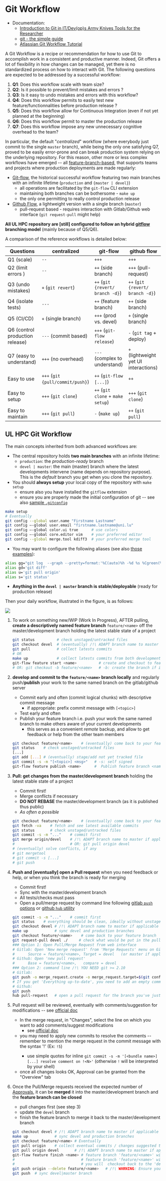 # Git Workflow

* Documentation:
   - [Introduction to Git in IT/Dev(op)s Army Knives Tools for the Researcher](https://varrette.gforge.uni.lu/download/slides/2016-07-07-ITDevOps_Tools.pdf)
   - [git - the simple guide](https://rogerdudler.github.io/git-guide/index.html)
   - [Atlassian Git Workflow Tutorial](https://www.atlassian.com/git/tutorials/comparing-workflows)

A Git Workflow is a recipe or recommendation for how to use Git to accomplish work in a consistent and productive manner. Indeed, Git offers a lot of flexibility in how changes can be managed, yet there is no standardized process on how to interact with Git. The following questions are expected to be addressed by a successful workflow:

1. __Q1__: Does this workflow scale with team size?
2. __Q2__: Is it possible to prevent/limit mistakes and errors ?
3. __Q3__: Is it easy to undo mistakes and errors with this workflow?
4. __Q4__: Does this workflow permits to easily test new feature/functionnalities before production release ?
5. __Q5__: Does this workflow allow for Continuous Integration (even if not yet planned at the beginning)
6. __Q6__: Does this workflow permit to master the production release
7. __Q7__: Does this workflow impose any new unnecessary cognitive overhead to the team?

In particular, the default "_centralized_" workflow (where everybody just commit to the single `master` branch), while being the only one satisfying Q7, proved to be easily error-prone and can break production system relying on the underlying repository. For this reason, other more or less complex workflows have emerged -- all [feature-branch-based](https://www.atlassian.com/git/tutorials/comparing-workflows/feature-branch-workflow), that supports teams and projects where production deployments are made regularly:

* [Git-flow](http://nvie.com/posts/a-successful-git-branching-model/), the historical successful workflow featuring two main branches with an infinite lifetime (`production` and `{master | devel}`)
    - all operations are facilitated by the `git-flow` CLI extension
    - maintaining both branches can be bothersome - `make up`
    - the only one permitting to really control production release
* [Github Flow](https://guides.github.com/introduction/flow/), a lightweight version with a single branch (`master`)
    - pull-request based - requires interaction with Gitlab/Github web interface (`git request-pull` might help)

**All UL HPC repository are [still] configured to follow an hybrid [gitflow](http://nvie.com/posts/a-successful-git-branching-model/) branching model** (mainly because of Q5/Q6).

A comparison of the reference workflows is detailed below:

| Questions                       | centralized                      | git-flow                          | github flow                           |
|---------------------------------|----------------------------------|-----------------------------------|---------------------------------------|
| Q1 (scale)                      | `--`                             | `+++`                             | `+++`                                 |
| Q2 (limit errors )              | `--`                             | `++` (side branch)                | `+++` (pull-request)                  |
| Q3 (undo mistakes)              | `+` (`git revert`)               | `++`  (`git {revert/ branch -d}`) | `++`  (`git {revert/ branch -d}`)     |
| Q4 (isolate tests)              | `---`                            | `++` (feature branch)             | `++` (side branch)                    |
| Q5 (CI/CD)                      | `+`  (single branch)             | `+++` (prod vs. devel)            | `+` (single branch)                   |
| Q6 (control production release) | `---` (commit based)             | `+++` (`git-flow release`)        | `-` (`git tag` + deploy)              |
| Q7 (easy to understand)         | `+++` (no overhead)              | `---` (complex to understand)     | `+` (lightweight yet UI interactions) |
| Easy to use                     | `+++` (`git {pull/commit/push}`) | `++` (`git-flow [...]`)           | `++`                                  |
| Easy to setup                   | `+++` (`git clone`)              | `++` (`git clone` + `make setup`) | `+++` (`git clone`)                   |
| Easy to maintain                | `+++`  (`git pull`)              | `-` (`make up`)                   | `++`  (`git pull`)                    |


## UL HPC Git Workflow

The main concepts inherited from both advanced workflows are:

* The central repository holds **two main branches** with an infinite lifetime:
    - `production`: the *production-ready* branch
    - `devel | master`: the main (master) branch where the latest developments intervene (name depends on repository purpose). This is the *default* branch you get when you clone the repository.
* You should **always setup** your local copy of the repository with `make setup`
    - ensure also you have installed the `gitflow` extension
    - ensure you are properly made the initial configuration of git -- see also [sample `.gitconfig`](https://github.com/Falkor/dotfiles/blob/master/git/.gitconfig)

```bash
make setup
# Eventually
git config --global user.name "Firstname Lastname"
git config –-global user.email "firstname.lastname@uni.lu"
git config –-global color.ui true      # use colors
git config –-global core.editor vim    # your preferred editor
git config --global merge.tool kdiff3  # your preferred merge tool
```
* You may want to configure the following aliases (see also [those examples](https://github.com/Falkor/dotfiles/blob/master/oh-my-zsh/custom/plugins/falkor/falkor.plugin.zsh#L144)):

```bash
alias gg="git log  --graph --pretty=format:'%C(auto)%h -%d %s %Cgreen(%cr)%Creset %C(bold blue)<%an>%Creset' --abbrev-commit --max-count=20"
alias gd='git diff'
alias u='git pull origin'
alias s='git status'
```

* **Anything in the `devel | master` branch is stable/deployable** (ready for production release)

Then your daily workflow, illustrated in the figure, is as follows:

![](ULHPC-git-workflow.png)

1. To work on something new/WIP (Work In Progress), AFTER pulling, __create a descriptively named feature branch__ `feature/<name>` off the master/development branch holding the latest stable state of a project
   ```bash
   git status          # check unstaged/untracked files
   git checkout devel  # (eventually) /!\ ADAPT branch name to master if applicable
   git pull            # collect latests commits
   # OR
   make up             # collect latests commits from both development and production branches
   git-flow feature start <name>          # create and checkout to feature/<name>
   # OR: git checkout -b feature/<name>   # -b: create the branch if it doesn’t already exist.
   ```
2. __develop and commit to the `feature/<name>` branch locally__ and regularly push/__publish__ your work to the same named branch on the gitlab/github server
   - Commit early and often (commit logical chunks) with descriptive commit message
       * if appropriate: prefix commit message with `[<topic>]`
   - Test early and often
   - Publish your feature branch i.e. push your work the same named branch to make others aware of your current developments
       * this serves as a convenient _remote_ backup, and allow to get feedback or help from the other team members
   ```bash
   git checkout feature/<name>    # (eventually) come back to your feature branch
   git status    # check unstaged/untracked files
   [...]
   git add [...] # (eventually) stage/add not yet tracked file
   git commit -s -m "[<topic>] <msg>"   # -s: self signed
   git-flow feature publish <name>      #  Publish feature branch <name> on origin.
   ```
3. __Pull: get changes from the master/development branch__ holding the latest stable state of a project
   - Commit first!
   - Merge conflicts if necessary
   - **DO NOT REBASE** the master/development branch (as it is published thus public)
   - _As often a possible_
   ```bash
   git checkout feature/<name>    # (eventually) come back to your feature branch
   git fetch -va    # fetch and see latest available commits
   git status       # check unstaged/untracked files
   git commit -s -m "..."    # commit first
   git merge origin/devel    # /!\ ADAPT branch name to master if applicable
   #                         # OR: git pull origin devel
   # (eventually) solve conflicts, if any
   # git mergetool
   # git commit -s [...]
   # git push
   ```
4. __Push and [eventually] open a Pull request__ when you need feedback or help, or when you think the branch is ready for merging
   - Commit first!
   - Sync with the master/development branch
   - All tests/checks must pass
   - Open a pull/merge request by command line following [gitlab `push` options](https://docs.gitlab.com/ce/user/project/push_options.html#push-options-for-merge-requests) or [github `hub` utility](https://hub.github.com/)
   ```bash
   git commit -s -m "..."    # commit first
   git status    # everything should be clean, ideally without unstaged changes/untracked files
   git checkout devel # /!\ ADAPT branch name to master if applicable
   make up            # sync devel and production branches
   git checkout feature/<name>    # come back to your feature branch
   git request-pull devel ./     # check what would be put in the pull request
   ### Option 1: Open Pull/Merge Request from web interface
   # Gitlab: Open 'New merge request' from 'Merge Requests' menu on Gitlab/Github
   #      Source = feature/<name>, Target = devel   (or master if applicable)
   # Github: Open 'new pull request'
   #      Base = feature/<name>,   compare = devel
   ### Option 2: command line /!\ YOU NEED git >= 2.10
   # Gitlab:
   git push -o merge_request.create -o merge_request.target=$(git config --get gitflow.branch.develop)
   # If you get 'Everything up-to-date', you need to add an empty commit locally
   # Github:
   git push
   hub pull-request   # open a pull request for the branch you've just pushed
   ```
5. Pull request will be reviewed, eventually with comments/suggestion for modifications -- see [official doc](https://docs.gitlab.com/ee/user/project/merge_requests/)
   - In the merge request, in "Changes", select the line on which you want to add comments/suggest modifications
      * see [official doc](https://docs.gitlab.com/ee/user/project/merge_requests/reviewing_and_managing_merge_requests.html)
   - you may need to apply new commits to resolve the comments -- remember to mention the merge request in the commit message with the syntax '!<MRID>' (Ex: `!5`)
       * use simple quotes for inline `git commit -s -m '[<bundle name>] [...] resolve comment on !<N>'` (otherwise `!` will be interpreted by your shell)
   - once all changes looks OK, Approval can be granted from the "Overview" tab

6. Once the Pull/Merge requests received the expected number of [Approvals](https://docs.gitlab.com/ee/user/project/merge_requests/merge_request_approvals.html), it can be __merged__ it into the master/development branch and the __feature branch can be closed__
   - pull changes first (see step 3)
   - update the `devel` branch
   - finish the feature branch to merge it back to the master/development branch
   ```bash
   git checkout devel # /!\ ADAPT branch name to master if applicable
   make up            # sync devel and production branches
   git checkout feature/<name> # Eventually
   git pull origin    # collect eventual commits / changes suggested to the PR
   git pull origin devel       # /!\ ADAPT branch name to master if applicable
   git-flow feature finish <name> # feature branch 'feature/<name>' will be merged into 'devel'
   #                              # feature branch 'feature/<name>' will be locally deleted
   #                              # you will  checkout back to the 'devel' branch
   git push origin --delete feature/<name>   # /!\ WARNING: Ensure you delete the CORRECT remote branch
   git push  # sync devel|master branch
   ```
